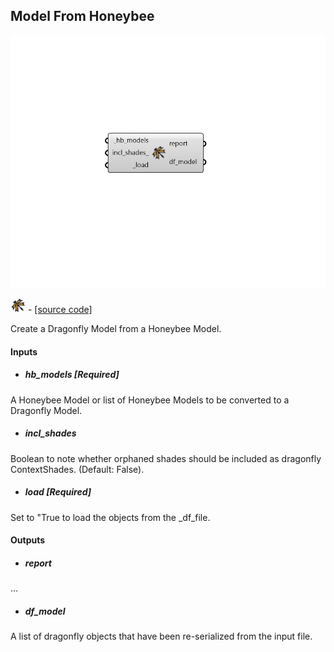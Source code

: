 ## Model From Honeybee

![](../../images/components/Model_From_Honeybee.png)

![](../../images/icons/Model_From_Honeybee.png) - [[source code]](https://github.com/ladybug-tools/dragonfly-grasshopper/blob/master/dragonfly_grasshopper/src//DF%20Model%20From%20Honeybee.py)


Create a Dragonfly Model from a Honeybee Model. 



#### Inputs
* ##### hb_models [Required]
A Honeybee Model or list of Honeybee Models to be converted to a Dragonfly Model. 
* ##### incl_shades 
Boolean to note whether orphaned shades should be included as dragonfly ContextShades. (Default: False). 
* ##### load [Required]
Set to "True to load the objects from the _df_file. 

#### Outputs
* ##### report
... 
* ##### df_model
A list of dragonfly objects that have been re-serialized from the input file. 